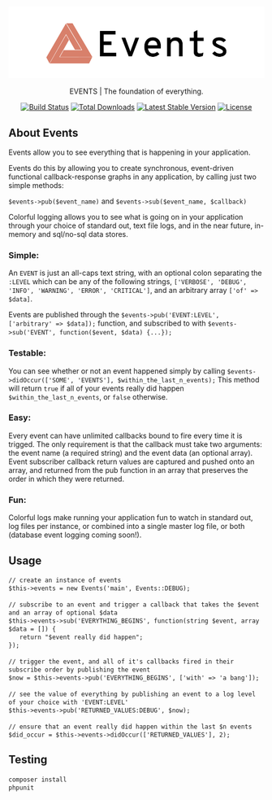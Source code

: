 <p align="center"><img src="https://raw.githubusercontent.com/s1mpletru1h/php-events/master/logo.svg?sanitize=true"></p>

<p align="center">
EVENTS | The foundation of everything.
</p>
<p align="center">
<a href="https://travis-ci.org/s1mpletru1h/php-events"><img src="https://travis-ci.org/s1mpletru1h/php-events.svg" alt="Build Status"></a>
<a href="https://packagist.org/packages/s1mpletru1h/events"><img src="https://poser.pugx.org/s1mpletru1h/events/d/total.svg" alt="Total Downloads"></a>
<a href="https://packagist.org/packages/s1mpletru1h/events"><img src="https://poser.pugx.org/s1mpletru1h/events/v/stable.svg" alt="Latest Stable Version"></a>
<a href="https://packagist.org/packages/s1mpletru1h/events"><img src="https://poser.pugx.org/s1mpletru1h/events/license.svg" alt="License"></a>
</p>

About Events
---
Events allow you to see everything that is happening in your application.

Events do this by allowing you to create synchronous, event-driven functional callback-response graphs in any application, by calling just two simple methods:

`$events->pub($event_name)` and `$events->sub($event_name, $callback)`

Colorful logging allows you to see what is going on in your application through your choice of standard out, text file logs, and in the near future, in-memory and sql/no-sql data stores.

### Simple:
An `EVENT` is just an all-caps text string, with an optional colon separating the `:LEVEL` which can be any of the following strings, `['VERBOSE', 'DEBUG', 'INFO', 'WARNING', 'ERROR', 'CRITICAL']`, and an arbitrary array `['of' => $data]`.

Events are published through the `$events->pub('EVENT:LEVEL', ['arbitrary' => $data]);` function, and subscribed to with `$events->sub('EVENT', function($event, $data) {...});`

### Testable:
You can see whether or not an event happened simply by calling `$events->didOccur(['SOME', 'EVENTS'], $within_the_last_n_events);` This method will return `true` if all of your events really did happen `$within_the_last_n_events`, or `false` otherwise.

### Easy:
Every event can have unlimited callbacks bound to fire every time it is trigged. The only requirement is that the callback must take two arguments: the event name (a required string) and the event data (an optional array). Event subscriber callback return values are captured and pushed onto an array, and returned from the pub function in an array that preserves the order in which they were returned.

### Fun:
Colorful logs make running your application fun to watch in standard out, log files per instance, or combined into a single master log file, or both (database event logging coming soon!).

Usage
---

```
// create an instance of events
$this->events = new Events('main', Events::DEBUG);

// subscribe to an event and trigger a callback that takes the $event and an array of optional $data
$this->events->sub('EVERYTHING_BEGINS', function(string $event, array $data = []) {
   return "$event really did happen";
});

// trigger the event, and all of it's callbacks fired in their subscribe order by publishing the event
$now = $this->events->pub('EVERYTHING_BEGINS', ['with' => 'a bang']);

// see the value of everything by publishing an event to a log level of your choice with 'EVENT:LEVEL'
$this->events->pub('RETURNED_VALUES:DEBUG', $now);

// ensure that an event really did happen within the last $n events
$did_occur = $this->events->didOccur(['RETURNED_VALUES'], 2);
```

Testing
---

```
composer install
phpunit
```
